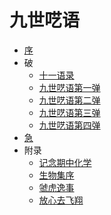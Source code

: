 # 九世呓语

- [序](md/1.序.md)
- 破
  - [十一语录](md/2.0.破-十一语录.md)
  - [九世呓语第一弹](md/2.1.破-九世呓语第一弹.md)
  - [九世呓语第二弹](md/2.2.破-九世呓语第二弹.md)
  - [九世呓语第三弹](md/2.3.破-九世呓语第三弹.md)
  - [九世呓语第四弹](md/2.4.破-九世呓语第四弹.md)
- [急](md/3.急.md)
- 附录
  - [记念期中化学](md/4.1.附录-记念期中化学.md)
  - [生物集序](md/4.2.附录-生物集序.md)
  - [虢虎逸事](md/4.3.附录-虢虎逸事.md)
  - [放心去飞翔](md/4.4.放心去飞翔.md)